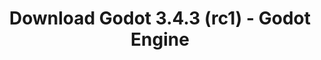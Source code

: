 ---
# Generated by /scripts/js/download_archive_generator !!! do not edit by hand !!!
title: 'Download Godot 3.4.3 (rc1) - Godot Engine'
type: 'download/archive'
name: '3.4.3'
flavor: 'rc1'
release_date: '2022-02-03T03:00:00-00:00'
release_notes: '/article/release-candidate-godot-3-4-3-rc-1/'
links:
  android.apk:
    name: 'android.apk'
    title: 'Android'
    caption: 'Universal APK (ARM64 + ARMv7 + x86_64 + x86)'
    tags:
      - 'APK download'
      - 'ARM64/v7'
      - 'x86 (64 & 32 bit)'
    hosts:
      github_builds:
        regular: 'https://github.com/godotengine/godot-builds/releases/download/3.4.3-rc1/Godot_v3.4.3-rc1_android_editor.apk'
        mono: '#'
      github:
        regular: 'https://github.com/godotengine/godot/releases/download/3.4.3-rc1/Godot_v3.4.3-rc1_android_editor.apk'
        mono: '#'
  macos.universal:
    name: 'macos.universal'
    title: 'macOS'
    caption: 'Universal (x86_64 + Apple Silicon)'
    tags:
      - 'Intel/Apple Silicon'
      - '64 bit'
    hosts:
      github_builds:
        regular: 'https://github.com/godotengine/godot-builds/releases/download/3.4.3-rc1/Godot_v3.4.3-rc1_osx.universal.zip'
        mono: 'https://github.com/godotengine/godot-builds/releases/download/3.4.3-rc1/Godot_v3.4.3-rc1_mono_osx.universal.zip'
      github:
        regular: 'https://github.com/godotengine/godot/releases/download/3.4.3-rc1/Godot_v3.4.3-rc1_osx.universal.zip'
        mono: 'https://github.com/godotengine/godot/releases/download/3.4.3-rc1/Godot_v3.4.3-rc1_mono_osx.universal.zip'
  windows.64:
    name: 'windows.64'
    title: 'Windows'
    caption: 'Standard (x86_64)'
    tags:
      - '64 bit'
    hosts:
      github_builds:
        regular: 'https://github.com/godotengine/godot-builds/releases/download/3.4.3-rc1/Godot_v3.4.3-rc1_win64.exe.zip'
        mono: 'https://github.com/godotengine/godot-builds/releases/download/3.4.3-rc1/Godot_v3.4.3-rc1_mono_win64.zip'
      github:
        regular: 'https://github.com/godotengine/godot/releases/download/3.4.3-rc1/Godot_v3.4.3-rc1_win64.exe.zip'
        mono: 'https://github.com/godotengine/godot/releases/download/3.4.3-rc1/Godot_v3.4.3-rc1_mono_win64.zip'
  linux_server.headless.64:
    name: 'linux_server.headless.64'
    title: 'Linux Server'
    caption: 'Headless (x86_64)'
    tags:
      - '64 bit'
      - 'Headless'
    hosts:
      github_builds:
        regular: 'https://github.com/godotengine/godot-builds/releases/download/3.4.3-rc1/Godot_v3.4.3-rc1_linux_headless.64.zip'
        mono: 'https://github.com/godotengine/godot-builds/releases/download/3.4.3-rc1/Godot_v3.4.3-rc1_mono_linux_headless_64.zip'
      github:
        regular: 'https://github.com/godotengine/godot/releases/download/3.4.3-rc1/Godot_v3.4.3-rc1_linux_headless.64.zip'
        mono: 'https://github.com/godotengine/godot/releases/download/3.4.3-rc1/Godot_v3.4.3-rc1_mono_linux_headless_64.zip'
  web:
    name: 'web'
    title: 'Web editor'
    caption: ''
    tags:
      - 'Self-hosted'
      - 'Cross-platform'
    hosts:
      github_builds:
        regular: 'https://github.com/godotengine/godot-builds/releases/download/3.4.3-rc1/Godot_v3.4.3-rc1_web_editor.zip'
        mono: '#'
      github:
        regular: 'https://github.com/godotengine/godot/releases/download/3.4.3-rc1/Godot_v3.4.3-rc1_web_editor.zip'
        mono: '#'
  linux.64:
    name: 'linux.64'
    title: 'Linux'
    caption: 'Standard (x86_64)'
    tags:
      - '64 bit'
    hosts:
      github_builds:
        regular: 'https://github.com/godotengine/godot-builds/releases/download/3.4.3-rc1/Godot_v3.4.3-rc1_x11.64.zip'
        mono: 'https://github.com/godotengine/godot-builds/releases/download/3.4.3-rc1/Godot_v3.4.3-rc1_mono_x11_64.zip'
      github:
        regular: 'https://github.com/godotengine/godot/releases/download/3.4.3-rc1/Godot_v3.4.3-rc1_x11.64.zip'
        mono: 'https://github.com/godotengine/godot/releases/download/3.4.3-rc1/Godot_v3.4.3-rc1_mono_x11_64.zip'
  linux.32:
    name: 'linux.32'
    title: 'Linux'
    caption: 'Standard (x86)'
    tags:
      - '32 bit'
    hosts:
      github_builds:
        regular: 'https://github.com/godotengine/godot-builds/releases/download/3.4.3-rc1/Godot_v3.4.3-rc1_x11.32.zip'
        mono: 'https://github.com/godotengine/godot-builds/releases/download/3.4.3-rc1/Godot_v3.4.3-rc1_mono_x11_32.zip'
      github:
        regular: 'https://github.com/godotengine/godot/releases/download/3.4.3-rc1/Godot_v3.4.3-rc1_x11.32.zip'
        mono: 'https://github.com/godotengine/godot/releases/download/3.4.3-rc1/Godot_v3.4.3-rc1_mono_x11_32.zip'
  windows.32:
    name: 'windows.32'
    title: 'Windows'
    caption: 'Standard (x86)'
    tags:
      - '32 bit'
    hosts:
      github_builds:
        regular: 'https://github.com/godotengine/godot-builds/releases/download/3.4.3-rc1/Godot_v3.4.3-rc1_win32.exe.zip'
        mono: 'https://github.com/godotengine/godot-builds/releases/download/3.4.3-rc1/Godot_v3.4.3-rc1_mono_win32.zip'
      github:
        regular: 'https://github.com/godotengine/godot/releases/download/3.4.3-rc1/Godot_v3.4.3-rc1_win32.exe.zip'
        mono: 'https://github.com/godotengine/godot/releases/download/3.4.3-rc1/Godot_v3.4.3-rc1_mono_win32.zip'
  linux_server.64:
    name: 'linux_server.64'
    title: 'Linux Server'
    caption: 'Standard (x86_64)'
    tags:
      - '64 bit'
    hosts:
      github_builds:
        regular: 'https://github.com/godotengine/godot-builds/releases/download/3.4.3-rc1/Godot_v3.4.3-rc1_linux_server.64.zip'
        mono: 'https://github.com/godotengine/godot-builds/releases/download/3.4.3-rc1/Godot_v3.4.3-rc1_mono_linux_server_64.zip'
      github:
        regular: 'https://github.com/godotengine/godot/releases/download/3.4.3-rc1/Godot_v3.4.3-rc1_linux_server.64.zip'
        mono: 'https://github.com/godotengine/godot/releases/download/3.4.3-rc1/Godot_v3.4.3-rc1_mono_linux_server_64.zip'
  aar_library:
    name: 'aar_library'
    title: 'AAR library'
    caption: ''
    tags:
      - 'Android plugins'
      - 'Java'
      - 'Kotlin'
    hosts:
      github_builds:
        regular: 'https://github.com/godotengine/godot-builds/releases/download/3.4.3-rc1/godot-lib.3.4.3.rc1.release.aar'
        mono: 'https://github.com/godotengine/godot-builds/releases/download/3.4.3-rc1/godot-lib.3.4.3.rc1.mono.release.aar'
      github:
        regular: 'https://github.com/godotengine/godot/releases/download/3.4.3-rc1/godot-lib.3.4.3.rc1.release.aar'
        mono: 'https://github.com/godotengine/godot/releases/download/3.4.3-rc1/godot-lib.3.4.3.rc1.mono.release.aar'
  templates:
    name: 'templates'
    title: 'Export templates'
    caption: ''
    tags:
      - 'Used to export your games to all supported platforms'
    hosts:
      github_builds:
        regular: 'https://github.com/godotengine/godot-builds/releases/download/3.4.3-rc1/Godot_v3.4.3-rc1_export_templates.tpz'
        mono: 'https://github.com/godotengine/godot-builds/releases/download/3.4.3-rc1/Godot_v3.4.3-rc1_mono_export_templates.tpz'
      github:
        regular: 'https://github.com/godotengine/godot/releases/download/3.4.3-rc1/Godot_v3.4.3-rc1_export_templates.tpz'
        mono: 'https://github.com/godotengine/godot/releases/download/3.4.3-rc1/Godot_v3.4.3-rc1_mono_export_templates.tpz'
primaryPlatforms:
  - 'android.apk'
  - 'macos.universal'
  - 'windows.64'
  - 'linux_server.headless.64'
  - 'web'
  - 'templates'
---
